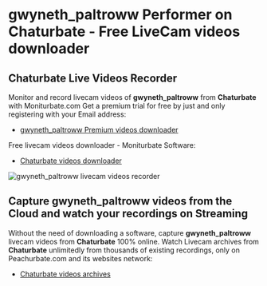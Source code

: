 # gwyneth_paltroww Performer on Chaturbate - Free LiveCam videos downloader

## Chaturbate Live Videos Recorder

Monitor and record livecam videos of **gwyneth_paltroww** from **Chaturbate** with Moniturbate.com
Get a premium trial for free by just and only registering with your Email address:
* [gwyneth_paltroww Premium videos downloader](https://moniturbate.com/request-demo-licence-key.html)

Free livecam videos downloader - Moniturbate Software:
* [Chaturbate videos downloader](https://moniturbate.com/moniturbate-download-software.html)

![gwyneth_paltroww livecam videos recorder](https://peachurnet.com/templates/moniturbate-software.png)


## Capture gwyneth_paltroww videos from the Cloud and watch your recordings on Streaming

Without the need of downloading a software, capture **gwyneth_paltroww** livecam videos from **Chaturbate** 100% online.
Watch Livecam archives from **Chaturbate** unlimitedly from thousands of existing recordings, only on Peachurbate.com and its websites network:
* [Chaturbate videos archives](https://peachurnet.com/)